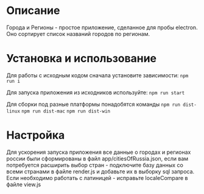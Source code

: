 # Описание
Города и Регионы - простое приложение, сделанное для пробы electron. Оно сортирует список названий городов по регионам.

# Установка и использование
Для работы с исходным кодом сначала установите зависимости:
`npm run i`

Для запуска приложения из исходников используйте: `npm run start`

Для сборки под разные платформы понадобятся команды 
`npm run dist-linux`
`npm run dist-mac`
`npm run dist-win`

# Настройка
Для ускорения запуска приложения все данные о городах и регионах россии были сформированы в файл app/citiesOfRussia.json,
если вам потребуется расширить выбор стран - подключите базу данных со всеми странами в файле render.js и добавьте их в выборку sql запроса. Если необходимо работать с латиницей - исправьте localeCompare в файле view.js
